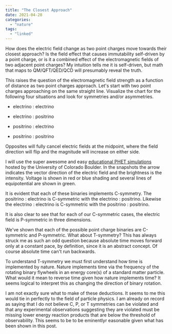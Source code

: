 ```yaml
---
title: "The Closest Approach"
date: 2021-04-28
categories: 
  - "nature"
tags: 
  - "linked"
---
```


How does the electric field change as two point charges move towards their closest approach? Is the field effect that causes immutability self-driven by a point charge, or is it a combined effect of the electromagnetic fields of two adjacent point charges? My intuition tells me it is self-driven, but math that maps to QM/QFT/QED/QCD will presumably reveal the truth.

This raises the question of the electromagnetic field strength as a function of distance as two point charges approach. Let's start with two point charges approaching on the same straight line. Visualize the chart for the following four situations and look for symmetries and/or asymmetries.

- electrino : electrino

- electrino : positrino

- positrino : electrino

- positrino : positrino

Opposites will fully cancel electric fields at the midpoint, where the field direction will flip and the magnitude will increase on either side.

I will use the super awesome and easy [educational PHET simulations](https://phet.colorado.edu) hosted by the University of Colorado Boulder. In the snapshots the arrow indicates the vector direction of the electric field and the brightness is the intensity. Voltage is shown in red or blue shading and several lines of equipotential are shown in green.

It is evident that each of these binaries implements C-symmetry. The positrino : electrino is C-symmetric with the electrino : positrino. Likewise the electrino : electrino is C-symmetric with the positrino : positrino.

It is also clear to see that for each of our C-symmetric cases, the electric field is P-symmetric in three dimensions.

We've shown that each of the possible point charge binaries are C-symmetric and P-symmetric. What about T-symmetry? This has always struck me as such an odd question because absolute time moves forward only at a constant pace, by definition, since it is an abstract concept. Of course absolute time can't run backwards.

To understand T-symmetry we must first understand how time is implemented by nature. Nature implements time via the frequency of the rotating binary flywheels in an energy core(s) of a standard matter particle. What would it mean to reverse time given how nature implements time? It seems logical to interpret this as changing the direction of binary rotation.

I am not exactly sure what to make of these deductions. It seems to me this would tie in perfectly to the field of particle physics. I am already on record as saying that I do not believe C, P, or T symmetries can be violated and that any experimental observations suggesting they are violated must be missing lower energy reaction products that are below the threshold of observability. This seems to be to be eminentlyr easonable given what has been shown in this post.
